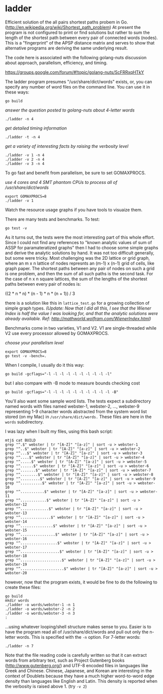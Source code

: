 ladder
======

Efficient solution of the all pairs shortest paths probem in Go. 
(http://en.wikipedia.org/wiki/Shortest_path_problem) 
At present the program is
not configured to print or find solutions but rather to sum the length of the shortest path
between every pair of connected words (nodes). This is a "fingerprint" of the APSP distance
matrix and serves to show that alternative programs are deriving the same underlying result.

The code here is associated with 
the following golang-nuts discussion about approach, parallelism, efficiency, and timing.

https://groups.google.com/forum/#!topic/golang-nuts/ScFRRxqHTkY

The ladder program presumes "/usr/share/dict/words" exists, or, you can specify any number of word files on the command line. You can use it in these ways:

`go build`

_answer the question posted to golang-nuts about 4-letter words_

`./ladder -n 4`

_get detailed timing information_

`./ladder -t -n 4`

_get a variety of interesting facts by raising the verbosity level_


```
./ladder -v 1 -n 4
./ladder -v 2 -n 4
./ladder -v 3 -n 4
```

To go fast and benefit from parallelism, be sure to set GOMAXPROCS.

_use 4 cores and 4 SMT phantom CPUs to process all of /usr/share/dict/words_

```
export GOMAXPROCS=8
./ladder -v 1
```

Watch the resource usage graphs if you have tools to visuaize them.

There are many tests and benchmarks. To test:

```
go test -v
```

As it turns out, the tests were the most interesting part of this whole effort. Since I could not find any references to "known analytic values of sum of ASSP for paramateratized graphs" then I had to choose some simple graphs and derive the analytic solutions by hand. It was not too difficult generally, but some were tricky. Most challenging was the 2D lattice or grid graph, where an m x n lattice of nodes represnts an (m-1) x (n-1) grid of cells, like graph paper. The shortest paths between any pair of nodes on such a grid is one problem, and then the sum of all such paths is the second task. For the case of n x n square lattices, the sum of the lengths of the shortest paths between every pair of nodes is:

((2 * n * n) * (n - 1) * n * (n + 1)) / 3

there is a solution like this in `lattice_test.go` for a growing collection of simple graph types. _(Update: Now that I did all this, I see that the Wiener Index is  half the value I was looking for, and that the analytic solutions were already available. Ref:  http://mathworld.wolfram.com/WienerIndex.html)_

Benchmarks come in two varieties, V1 and V2. V1 are single-threaded while V2 use every processor allowed by GOMAXPROCS.

_choose your parallelism level_

```
export GOMAXPROCS=8
go test -v -bench=.
```

When I compile, I usually do it this way:

`go build -gcflags="-l -l -l -l -l -l -l -l -l -l"`

but I also compare with -B mode to measure bounds checking cost

`go build -gcflags="-l -l -l -l -l -l -l -l -l -l -B"`

You'll also want some sample word lists. The tests expect a subdirectory named words with files 
named webster-1, webster-2, ..., webster-9 representing 1-9 character words abstracted from the 
system word list stored (on my Mac) in `/usr/share/dict/words.` These files are here in the `words` 
subdirectory.

I was lazy when I built my files, using this bash script:
```
mtj$ cat BUILD 
grep "^.$" webster | tr "[A-Z]" "[a-z]" | sort -u > webster-1
grep "^..$" webster | tr "[A-Z]" "[a-z]" | sort -u > webster-2
grep "^...$" webster | tr "[A-Z]" "[a-z]" | sort -u > webster-3
grep "^....$" webster | tr "[A-Z]" "[a-z]" | sort -u > webster-4
grep "^.....$" webster | tr "[A-Z]" "[a-z]" | sort -u > webster-5
grep "^......$" webster | tr "[A-Z]" "[a-z]" | sort -u > webster-6
grep "^.......$" webster | tr "[A-Z]" "[a-z]" | sort -u > webster-7
grep "^........$" webster | tr "[A-Z]" "[a-z]" | sort -u > webster-8
grep "^.........$" webster | tr "[A-Z]" "[a-z]" | sort -u > webster-9
grep "^..........$" webster | tr "[A-Z]" "[a-z]" | sort -u > webster-10
grep "^...........$" webster | tr "[A-Z]" "[a-z]" | sort -u > webster-11
grep "^............$" webster | tr "[A-Z]" "[a-z]" | sort -u > webster-12
grep "^.............$" webster | tr "[A-Z]" "[a-z]" | sort -u > webster-13
grep "^..............$" webster | tr "[A-Z]" "[a-z]" | sort -u > webster-14
grep "^...............$" webster | tr "[A-Z]" "[a-z]" | sort -u > webster-15
grep "^................$" webster | tr "[A-Z]" "[a-z]" | sort -u > webster-16
grep "^.................$" webster | tr "[A-Z]" "[a-z]" | sort -u > webster-17
grep "^..................$" webster | tr "[A-Z]" "[a-z]" | sort -u > webster-18
grep "^...................$" webster | tr "[A-Z]" "[a-z]" | sort -u > webster-19
grep "^....................$" webster | tr "[A-Z]" "[a-z]" | sort -u > webster-20
```

however, now that the program exists, it would be fine to do the following to create these files:

```
go build 
mkdir words
./ladder -o words/webster-1 -n 1
./ladder -o words/webster-2 -n 2
./ladder -o words/webster-3 -n 3
:
```

...using whatever looping/shell structure makes sense to you. Easier is to have the program read all of /usr/share/dict/words and pull out only the n-letter words. This is specified with the `-n` option. 
For 7-letter words:

```
./ladder -n 7
```

Note that the file reading code is carefully written so that it can extract words from arbitrary text, such as Project Gutenberg books (http://www.gutenberg.org/) and UTF-8 encoded files in languages like Greek and Chinese. Chinese, Japanese, and Korean are interesting in the context of Doublets because they have a much higher word-to-word edge density than languages like English and Latin. This density is reported when the verbosity is raised above 1. (try `-v 2`)
